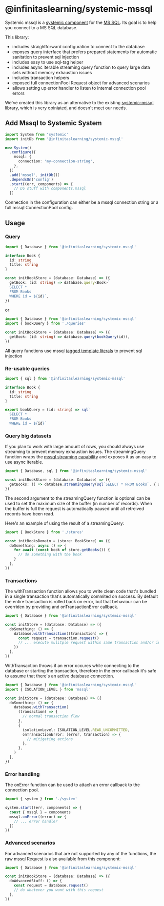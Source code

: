 # @infinitaslearning/systemic-mssql

Systemic mssql is a [systemic component](https://github.com/guidesmiths/systemic) for the [MS SQL](https://github.com/tediousjs/node-mssql). Its goal is to help you connect to a MS SQL database.

This library:

- includes straightforward configuration to connect to the database
- exposes query interface that prefers prepared statements for automatic sanitation to prevent sql injection
- includes easy to use sql-tag helper
- includes async iterable streaming query function to query large data sets without memory exhaustion issues
- includes transaction helpers
- exposed full connectionPool Request object for advanced scenarios
- allows setting up error handler to listen to internal connection pool errors

We've created this library as an alternative to the existing [systemic-mssql](https://github.com/guidesmiths/systemic-mssql) library, which is very opiniated, and doesn't meet our needs.

## Add Mssql to Systemic System

```typescript
import System from 'systemic'
import initDb from '@infinitaslearning/systemic-mssql'

new System()
  .configure({
    mssql: {
      connection: 'my-connection-string',
    },
  })
  .add('mssql', initDb())
  .dependsOn('config')
  .start((err, components) => {
    // Do stuff with components.mssql
  })
```

Connection in the configuration can either be a mssql connection string or a full mssql ConnectionPool config.

## Usage

### Query

```typescript
import { Database } from '@infinitaslearning/systemic-mssql'

interface Book {
  id: string
  title: string
}

const initBookStore = (database: Database) => ({
  getBook: (id: string) => database.query<Book>`
  SELECT *
  FROM Books
  WHERE id = ${id}`,
})
```

or

```typescript
import { Database } from '@infinitaslearning/systemic-mssql'
import { bookQuery } from './queries'

const initBookStore = (database: Database) => ({
  getBook: (id: string) => database.query(bookQuery(id)),
})
```

All query functions use mssql [tagged template literals](https://github.com/tediousjs/node-mssql#es6-tagged-template-literals) to prevent sql injection

### Re-usable queries

```typescript
import { sql } from '@infinitaslearning/systemic-mssql'

interface Book {
  id: string
  title: string
}

export bookQuery = (id: string) => sql`
  SELECT *
  FROM Books
  WHERE id = ${id}`
```

### Query big datasets

If you plan to work with large amount of rows, you should always use streaming to prevent memory exhaustion issues.
The streamingQuery function wraps the [mssql streaming capability](https://github.com/tediousjs/node-mssql#streaming) and exposes it as an easy to use async iterable.

```typescript
import { Database, sql } from '@infinitaslearning/systemic-mssql'

const initBookStore = (database: Database) => ({
  getBooks: () => database.streamingQuery(sql`SELECT * FROM Books`, { size: 500 }),
})
```

The second argument to the streamingQuery function is optional can be used to set the maximum size of the buffer (in number of records). When the buffer is full the request is automatically paused until all retreived records have been read.

Here's an example of using the result of a streamingQuery:

```typescript
import { BookStore } from './stores'

const initBooksDomain = (store: BookStore) => ({
  doSomething: async () => {
    for await (const book of store.getBooks()) {
      // do something with the book
    }
  },
})
```

### Transactions

The withTransaction function allows you to write clean code that's bundled in a single transaction that's automatically commited on success. By default the entire transaction is rolled back on error, but that behaviour can be overriden by providing and onTransactionError callback.

```typescript
import { Database } from '@infinitaslearning/systemic-mssql'

const initStore = (database: Database) => ({
  doSomething: () => {
    database.withTransaction((transaction) => {
      const request = transaction.request()
      // ... execute mulitple request within same transaction and/or include other related logic
    })
  },
})
```

WithTransaction throws if an error occures while connecting to the database or starting the transaction, therefore in the error callback it's safe to assume that there's an active database connection.

```typescript
import { Database } from '@infinitaslearning/systemic-mssql'
import { ISOLATION_LEVEL } from 'mssql'

const initStore = (database: Database) => ({
  doSomething: () => {
    database.withTransaction(
      (transaction) => {
        // normal transaction flow
      },
      {
        isolationLevel: ISOLATION_LEVEL.READ_UNCOMMITTED,
        onTransactionError: (error, transaction) => {
          // mitigating actions
        },
      },
    )
  },
})
```

### Error handling

The onError function can be used to attach an error callback to the connection pool.

```typescript
import { system } from './system'

system.start((err, components) => {
  const { mssql } = components
  mssql.onError((error) => {
    // ... error handler
  })
})
```

### Advanced scenarios

For advanced scenarios that are not supported by any of the functions, the raw mssql Request is also available from this component:

```typescript
import { Database } from '@infinitaslearning/systemic-mssql'

const initBookStore = (database: Database) => ({
  doAdvancedStuff: () => {
    const request = database.request()
    // do whatever you want with this request
  },
})
```
